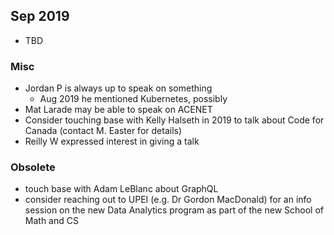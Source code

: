 
## Sep 2019 

* TBD

### Misc

* Jordan P is always up to speak on something
    * Aug 2019 he mentioned Kubernetes, possibly  
* Mat Larade may be able to speak on ACENET
* Consider touching base with Kelly Halseth in 2019 to talk about Code for Canada (contact M. Easter for details)
* Reilly W expressed interest in giving a talk

### Obsolete

* touch base with Adam LeBlanc about GraphQL
* consider reaching out to UPEI (e.g. Dr Gordon MacDonald) for an info session on the new Data Analytics program as part of the new School of Math and CS

